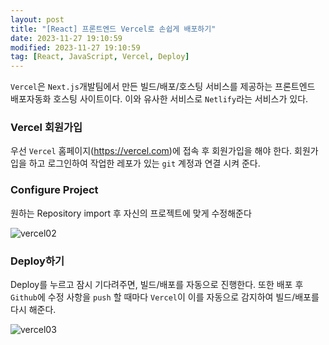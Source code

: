 ```yaml
---
layout: post
title: "[React] 프론트엔드 Vercel로 손쉽게 배포하기"
date: 2023-11-27 19:10:59
modified: 2023-11-27 19:10:59
tag: [React, JavaScript, Vercel, Deploy]
---
```


`Vercel`은 `Next.js`개발팀에서 만든 빌드/배포/호스팅 서비스를 제공하는 프론트엔드 배포자동화 호스팅 사이트이다. 이와 유사한 서비스로 `Netlify`라는 서비스가 있다.

### Vercel 회원가입

우선 `Vercel` 홈페이지(https://vercel.com)에 접속 후 회원가입을 해야 한다.
회원가입을 하고 로그인하여 작업한 레포가 있는 `git` 계정과 연결 시켜 준다.

### Configure Project

원하는 Repository import 후 자신의 프로젝트에 맞게 수정해준다

![vercel02](/binco/images/post/vercel02.png)

### Deploy하기

Deploy를 누르고 잠시 기다려주면, 빌드/배포를 자동으로 진행한다.
또한 배포 후 `Github`에 수정 사항을 `push` 할 때마다 `Vercel`이 이를 자동으로 감지하여 빌드/배포를 다시 해준다.

![vercel03](/binco/images/post/vercel03.png)
